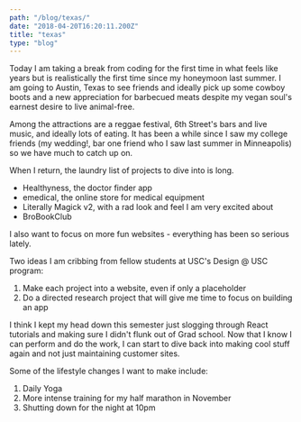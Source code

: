 ```yaml
---
path: "/blog/texas/"
date: "2018-04-20T16:20:11.200Z"
title: "texas"
type: "blog"
---
```


Today I am taking a break from coding for the first time in what feels like years but is realistically the first time since my honeymoon last summer. I am going to Austin, Texas to see friends and ideally pick up some cowboy boots and a new appreciation for barbecued meats despite my vegan soul's earnest desire to live animal-free.

Among the attractions are a reggae festival, 6th Street's bars and live music, and ideally lots of eating. It has been a while since I saw my college friends (my wedding!, bar one friend who I saw last summer in Minneapolis) so we have much to catch up on.

When I return, the laundry list of projects to dive into is long.

* Healthyness, the doctor finder app
* emedical, the online store for medical equipment
* Literally Magick v2, with a rad look and feel I am very excited about
* BroBookClub

I also want to focus on more fun websites - everything has been so serious lately.

Two ideas I am cribbing from fellow students at USC's Design @ USC program:

1. Make each project into a website, even if only a placeholder
2. Do a directed research project that will give me time to focus on building an app

I think I kept my head down this semester just slogging through React tutorials and making sure I didn't flunk out of Grad school. Now that I know I can perform and do the work, I can start to dive back into making cool stuff again and not just maintaining customer sites.

Some of the lifestyle changes I want to make include:
1. Daily Yoga
2. More intense training for my half marathon in November
3. Shutting down for the night at 10pm
